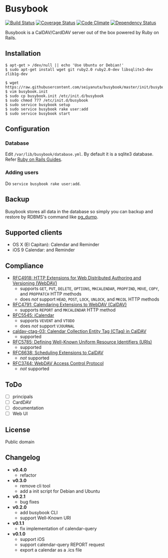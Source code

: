 Busybook
========
[![Build Status](https://travis-ci.org/seiyanuta/busybook.svg?branch=master)](https://travis-ci.org/seiyanuta/busybook)
[![Coverage Status](https://coveralls.io/repos/github/seiyanuta/busybook/badge.svg?branch=master)](https://coveralls.io/github/seiyanuta/busybook?branch=master)
[![Code Climate](https://codeclimate.com/github/seiyanuta/busybook/badges/gpa.svg)](https://codeclimate.com/github/seiyanuta/busybook)
[![Dependency Status](https://gemnasium.com/seiyanuta/busybook.svg)](https://gemnasium.com/seiyanuta/busybook)

Busybook is a CalDAV/CardDAV server out of the box powered by Ruby on Rails.

## Installation
```
$ apt-get > /dev/null || echo 'Use Ubuntu or Debian!'
$ sudo apt-get install wget git ruby2.0 ruby2.0-dev libsqlite3-dev zlib1g-dev

$ wget https://raw.githubusercontent.com/seiyanuta/busybook/master/init/busybook.init
$ vim busybook.init
$ sudo cp busybook.init /etc/init.d/busybook
$ sudo chmod 777 /etc/init.d/busybook
$ sudo service busybook setup
$ sudo service busybook rake user:add
$ sudo service busybook start
```

## Configuration
### Database
Edit `/var/lib/busybook/database.yml`. By default it is a sqlite3 database. Refer [Ruby on Rails Guides](http://guides.rubyonrails.org/configuring.html#configuring-a-database).

### Adding users
Do `service busybook rake user:add`.

## Backup
Busybook stores all data in the database so simply you can backup and restore by RDBMS's command like [pg_dump](http://www.postgresql.org/docs/9.5/static/app-pgdump.html).

## Supported clients
- OS X (El Capitan): Calendar and Reminder
- iOS 9 Calendar: and Reminder

## Compliance
- [RFC4918: HTTP Extensions for Web Distributed Authoring and Versioning (WebDAV)](http://tools.ietf.org/html/rfc4918)
  - supports `GET`, `PUT`, `DELETE`, `OPTIONS`, `MKCALENDAR`, `PROPFIND`, `MOVE`, `COPY`, and `PROPPATCH` HTTP methods
  - does *not* support `HEAD`, `POST`, `LOCK`, `UNLOCK`, and `MKCOL` HTTP methods
- [RFC4791: Calendaring Extensions to WebDAV (CalDAV)](http://tools.ietf.org/html/rfc4791)
  - supports `REPORT` and `MKCALENDAR` HTTP method
- [RFC5545: iCalendar](http://tools.ietf.org/html/rfc5545)
  - supports `VEVENT` and `VTODO`
  - does *not* support `VJOURNAL`
- [caldav-ctag-03: Calendar Collection Entity Tag (CTag) in CalDAV](https://trac.calendarserver.org/browser/CalendarServer/trunk/doc/Extensions/caldav-ctag.txt)
  - supported
- [RFC5785: Defining Well-Known Uniform Resource Identifiers (URIs)](https://tools.ietf.org/html/rfc5785)
  - supported
- [RFC6638: Scheduling Extensions to CalDAV](http://tools.ietf.org/html/rfc6638)
  - *not* supported
- [RFC3744: WebDAV Access Control Protocol](https://tools.ietf.org/html/rfc3744)
  - *not* supported

## ToDo
- [ ] principals
- [ ] CardDAV
- [ ] documentation
- [ ] Web UI

## License
Public domain

## Changelog
- **v0.4.0**
  - refactor
- **v0.3.0**
  - remove cli tool
  - add a init script for Debian and Ubuntu
- **v0.2.1**
  - bug fixes
- **v0.2.0**
  - add busybook CLI
  - support Well-Known URI
- **v0.1.1**
  - fix implementation of calendar-query
- **v0.1.0**
  - support iOS
  - support calendar-query REPORT request
  - export a calendar as a .ics file
